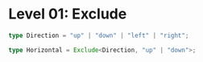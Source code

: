 # Level 01: Exclude

```typescript
type Direction = "up" | "down" | "left" | "right";

type Horizontal = Exclude<Direction, "up" | "down">;
```
